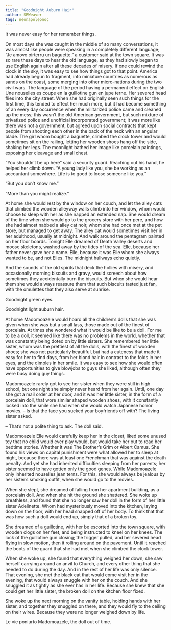 ```yaml
---
title: "Goodnight Auburn Hair"
author: SRWeaver
tags: neonapoleonoc
---
```

It was never easy for her remember things.

On most days she was caught in the middle of so many conversations, it was almost like people were speaking in a completely different language; “Je amovo oirterru un baguette.” a customer said at the town square. It was so rare these days to hear the old language, as they had slowly began to use English again after all these decades of misery. If one could rewind the clock in the sky, it was easy to see how things got to that point. America had already begun to fragment, into miniature countries as numerous as sands on the coast, some merging into other micro-nations during the two civil wars. The language of the period having a permanent effect on English. Une nouselles es coupe en la guillotine gun en jupe terne. Her severed head flies into the city street. When she had originally seen such things for the first time, this tended to effect her much more, but it had become something of an every day occurrence when the militarized police came and cleaned up the mess; this wasn’t the old American government, but such mixture of privatized police and unofficial incorporated government; it was more like there was not a government, but agreed upon social contracts that kept people from shooting each other in the back of the neck with an angular blade. The girl whom bought a baguette, climbed the clock tower and would sometimes sit on the railing, letting her wooden shoes hang off the side, shaking her legs. The moonlight bathed her image like porcelain paintings, exposing her cleavage and small chest.

“You shouldn’t be up here” said a security guard. Reaching out his hand, he helped her climb down. “A young lady like you, she be working as an accountant somewhere. Life is to good to loose someone like you.”

“But you don’t know me.”

“More than you might realize.”

At home she would rest by the window on her couch, and let the alley cats that climbed the wooden alleyway walls climb into her window, whom would choose to sleep with her as she napped an extended nap. She would dream of the time when she would go to the grocery store with her pere, and how she had almost nabbed a alley cat noir, whom she had once met at the pet store, but managed to get away. The alley cat would sometimes visit her in her adulthood, usually at midnight. And walk around the pentagram painted on her floor boards. Tonight Elle dreamed of Death Valley deserts and moose skeletons, washed away by the tides of the sea. Elle, because her father never gave her a name. Elle, because it was Elle whom she always wanted to be, and not Elles. The midnight hallways echo quietly.

And the sounds of the old spirits that deck the hollies with misery, and occasionally morning biscuits and gravy, would screech about how sometimes they accidentally burn the biscuits. But when she would hear them she would always reassure them that such biscuits tasted just fan, with the omulettes that they also serve at sunrise.

Goodnight green eyes.

Goodnight light auburn hair.

At home Madomoazele would hoard all the children’s dolls that she was given when she was but a small lass, those made out of the finest of porcelain. At times she wondered what it would be like to be a doll. For me to be a doll, it seemed like there was no problems in the world, whether that was constantly being doted on by little sisters. She remembered her little sister, whom was the prettiest of all the dolls, with the finest of wooden shoes; she was not particularly beautiful, but had a cuteness that made it easy for her to find days, from her blond hair in contrast to the folds in her eyes, and the dimples in her smile. It was easy to see how she would often have opportunities to give blowjobs to guys she liked, although often they were busy doing guy things.

Madomoazele rarely got to see her sister when they were still in high school, but one night she simply never heard from her again. Until, one day she got a mail order at her door, and it was her little sister, in the form of a porcelain doll, that wore similar shaped wooden shoes, with it constantly locked into the smile she had when she would watch Japanese horror movies. – Is that the face you sucked your boyfriends off with? The living sister asked.

– That’s not a polite thing to ask. The doll said.

Madomoazele Elle would carefully keep her in the closet, liked some unused toy that no child would ever play would, but would take her out to read her bedtime stories. Whether it was The Brother’s Grim or Albert Camus. She found his views on capital punishment were what allowed her to sleep at night, because there was at least one Frenchman that was against the death penalty. And yet she had inherited difficulties sleeping from her parents; her sister seemed to have gotten only the good genes. While Madomoazele only inherited nouselles jean terns. For this, she would always be jealous by her sister’s smoking outfit, when she would go to the movies.

When she slept, she dreamed of falling from her apartment building, as a porcelain doll. And when she hit the ground she shattered. She woke up breathless, and found that she no longer saw her doll in the form of her little sister Adelinette. Whom had mysteriously moved into the kitchen, laying down on the floor, with her head snapped off of her body. To think that that was how such a doll would end up, simply that of a broken toy.

She dreamed of a guillotine, with her be escorted into the town square, with wooden clogs on her feet, and being instructed to kneel on her knees. The lock of the guillotine gun closing; the trigger pulled, and her severed head flying in slow motion, then it rolling around on the pavement. Until it reached the boots of the guard that she had met when she climbed the clock tower.

When she woke up, she found that everything weighed her down; she saw herself carrying around an anvil to Church, and every other thing that she needed to do during the day. And in the rest of her life was only silence. That evening, she met the black cat that would come visit her in the evening, that would always snuggle with her on the couch. And she snuggled it as tightly as she ever has in her life. Because she knew that she could get her little sister, the broken doll on the kitchen floor fixed.

She woke up the next morning on the vanity table, holding hands with her sister, and together they snuggled on there, and they would fly to the ceiling on their wires. Because they were no longer weighed down by life.

Le vie poniurto Madomoazele, the doll out of time.
